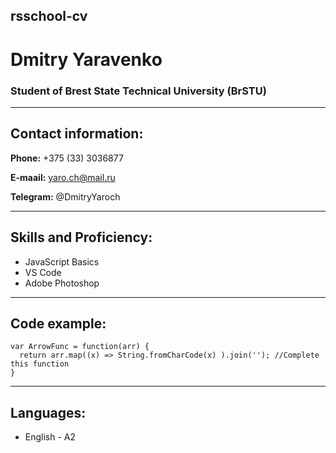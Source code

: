 ## **rsschool-cv**

# **Dmitry Yaravenko**

### **Student of Brest State Technical University (BrSTU)**

---

## **Contact information:**

**Phone:** +375 (33) 3036877

**E-maail:** yaro.ch@mail.ru

**Telegram:** @DmitryYaroch

---

## **Skills and Proficiency:**

- JavaScript Basics
- VS Code
- Adobe Photoshop

---

## **Code example:**

```
var ArrowFunc = function(arr) {
  return arr.map((x) => String.fromCharCode(x) ).join(''); //Complete this function
}
```

---

## **Languages:**

- English - A2